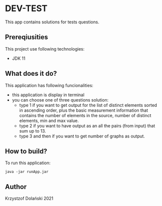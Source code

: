 # DEV-TEST
This app contains solutions for tests questions.

## Prereqiusities
This project use following technologies:
- JDK 11

## What does it do?
This application has following funcionalities:

- this application is display in terminal
- you can choose one of three questions solution:
  * type 1 if you want to get output for the list of distinct elements sorted in ascending order, plus the basic measurement information that contains the number of elements in 
    the source, number of distinct elements, min and max value.
  * type 2 if you want to have output as an all the pairs (from input) that sum up to 13.
  * type 3 and then  if you want to get number of graphs as output.


## How to build?

To run this application:

```
java -jar runApp.jar
```

## Author
Krzystzof Dolański
2021
